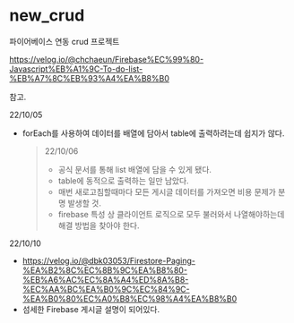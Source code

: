 # new_crud
파이어베이스 연동 crud 프로젝트

https://velog.io/@chchaeun/Firebase%EC%99%80-Javascript%EB%A1%9C-To-do-list-%EB%A7%8C%EB%93%A4%EA%B8%B0

참고.

22/10/05
- forEach를 사용하여 데이터를 배열에 담아서 table에 출력하려는데 쉽지가 않다.
  > 22/10/06
  > - 공식 문서를 통해 list 배열에 담을 수 있게 됐다.
  > - table에 동적으로 출력하는 일만 남았다.
  > - 매번 새로고침할때마다 모든 게시글 데이터를 가져오면 비용 문제가 분명 발생할 것.
  > - firebase 특성 상 클라이언트 로직으로 모두 불러와서 나열해야하는데 해결 방법을 찾아야 한다.

22/10/10
- https://velog.io/@dbk03053/Firestore-Paging-%EA%B2%8C%EC%8B%9C%EA%B8%80-%EB%A6%AC%EC%8A%A4%ED%8A%B8-%EC%AA%BC%EA%B0%9C%EC%84%9C-%EA%B0%80%EC%A0%B8%EC%98%A4%EA%B8%B0
- 섬세한 Firebase 게시글 설명이 되어있다.
